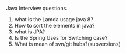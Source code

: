 Java Interview questions.

1. what is the Lamda usage java 8?
2. How to sort the elements in java?
3. what is JPA?
4. Is the Spring Uses for Switching case?
5. What is mean of svn/git hubs?(subversions)
